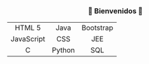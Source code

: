 ### <p align ="center">🍂 Bienvenidos 🍁</p>

<table align="center">
  <tb>
    <tr align="center">
      <td>HTML 5</i></td><td>Java</td><td>Bootstrap</td>
    </tr>
    <tr align="center">
      <td>JavaScript</td><td>CSS</td><td>JEE</td>
    </tr>
    <tr align="center">
      <td>C</td><td>Python</td><td>SQL</td>
    </tr>
  </tb>
</table>



<!--
**IgnacioMujica/IgnacioMujica** is a ✨ _special_ ✨ repository because its `README.md` (this file) appears on your GitHub profile.

Here are some ideas to get you started:

- 🔭 I’m currently working on ...
- 🌱 I’m currently learning ...
- 👯 I’m looking to collaborate on ...
- 🤔 I’m looking for help with ...
- 💬 Ask me about ...
- 📫 How to reach me: ...
- 😄 Pronouns: ...
- ⚡ Fun fact: ...
-->
